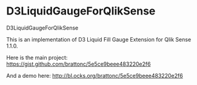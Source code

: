 # D3LiquidGaugeForQlikSense
D3LiquidGaugeForQlikSense

This is an implementation of D3 Liquid Fill Gauge Extension for Qlik Sense 1.1.0.

Here is the main project:
https://gist.github.com/brattonc/5e5ce9beee483220e2f6

And a demo here:
http://bl.ocks.org/brattonc/5e5ce9beee483220e2f6


